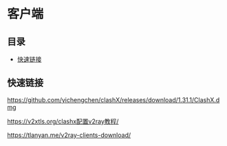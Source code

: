 # 客户端

## 目录

-   [快速链接](#快速链接)

## 快速链接

<https://github.com/yichengchen/clashX/releases/download/1.31.1/ClashX.dmg>

<https://v2xtls.org/clashx配置v2ray教程/>

<https://tlanyan.me/v2ray-clients-download/>
